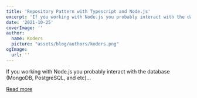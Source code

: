 ```yaml
---
title: 'Repository Pattern with Typescript and Node.js'
excerpt: 'If you working with Node.js you probably interact with the database (MongoDB, PostgreSQL, and etc)...'
date: '2021-10-25'
coverImage: ''
author:
  name: Koders
  picture: "assets/blog/authors/koders.png"
ogImage:
  url: ''
---
```


If you working with Node.js you probably interact with the database (MongoDB, PostgreSQL, and etc)...

[Read more](https://dev.to/fyapy/repository-pattern-with-typescript-and-nodejs-25da)
